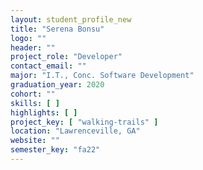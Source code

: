 ```yaml
---
layout: student_profile_new
title: "Serena Bonsu"
logo: ""
header: ""
project_role: "Developer"
contact_email: ""
major: "I.T., Conc. Software Development"
graduation_year: 2020
cohort: ""
skills: [ ]
highlights: [ ]
project_key: [ "walking-trails" ]
location: "Lawrenceville, GA"
website: ""
semester_key: "fa22"
---
```

